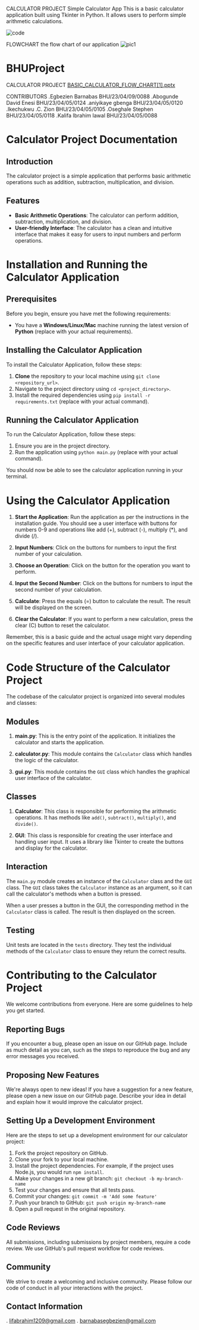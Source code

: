 CALCULATOR PROJECT
Simple Calculator App
This is a basic calculator application built using Tkinter in Python. It allows users to perform simple arithmetic calculations.

![code](https://github.com/AbeEgbezien06/BHUProject/assets/159530711/8d1909de-15d2-4174-8c21-51b2dfbb0cb1)

FLOWCHART
the flow chart of our application
![pic1](https://github.com/AbeEgbezien06/BHUProject/assets/159142023/1a2a505e-b923-4ffe-ba90-d8f08f4ed57d)


# BHUProject
CALCULATOR PROJECT
[BASIC_CALCULATOR_FLOW_CHART[1].pptx](https://github.com/AbeEgbezien06/BHUProject/files/14229604/BASIC_CALCULATOR_FLOW_CHART.1.pptx)


CONTRIBUTORS
.Egbezien Barnabas	BHU/23/04/09/0088
.Abogunde David Enesi	BHU/23/04/05/0124
.aniyikaye gbenga 	BHU/23/04/05/0120
.Ikechukwu .C. Zion	BHU/23/04/05/0105
.Oseghale Stephen	BHU/23/04/05/0118
.Kalifa Ibrahim lawal	BHU/23/04/05/0088 

# Calculator Project Documentation

## Introduction
The calculator project is a simple application that performs basic arithmetic operations such as addition, subtraction, multiplication, and division.

## Features
- **Basic Arithmetic Operations**: The calculator can perform addition, subtraction, multiplication, and division.
- **User-friendly Interface**: The calculator has a clean and intuitive interface that makes it easy for users to input numbers and perform operations.

# Installation and Running the Calculator Application

## Prerequisites
Before you begin, ensure you have met the following requirements:
* You have a **Windows/Linux/Mac** machine running the latest version of **Python** (replace with your actual requirements).

## Installing the Calculator Application
To install the Calculator Application, follow these steps:

1. **Clone** the repository to your local machine using `git clone <repository_url>`.
2. Navigate to the project directory using `cd <project_directory>`.
3. Install the required dependencies using `pip install -r requirements.txt` (replace with your actual command).

## Running the Calculator Application
To run the Calculator Application, follow these steps:

1. Ensure you are in the project directory.
2. Run the application using `python main.py` (replace with your actual command).

You should now be able to see the calculator application running in your terminal.






# Using the Calculator Application

1. **Start the Application**: Run the application as per the instructions in the installation guide. You should see a user interface with buttons for numbers 0-9 and operations like add (+), subtract (-), multiply (*), and divide (/).

2. **Input Numbers**: Click on the buttons for numbers to input the first number of your calculation.

3. **Choose an Operation**: Click on the button for the operation you want to perform.

4. **Input the Second Number**: Click on the buttons for numbers to input the second number of your calculation.

5. **Calculate**: Press the equals (=) button to calculate the result. The result will be displayed on the screen.

6. **Clear the Calculator**: If you want to perform a new calculation, press the clear (C) button to reset the calculator.

Remember, this is a basic guide and the actual usage might vary depending on the specific features and user interface of your calculator application.







# Code Structure of the Calculator Project

The codebase of the calculator project is organized into several modules and classes:

## Modules

1. **main.py**: This is the entry point of the application. It initializes the calculator and starts the application.

2. **calculator.py**: This module contains the `Calculator` class which handles the logic of the calculator.

3. **gui.py**: This module contains the `GUI` class which handles the graphical user interface of the calculator.

## Classes

1. **Calculator**: This class is responsible for performing the arithmetic operations. It has methods like `add()`, `subtract()`, `multiply()`, and `divide()`.

2. **GUI**: This class is responsible for creating the user interface and handling user input. It uses a library like Tkinter to create the buttons and display for the calculator.

## Interaction

The `main.py` module creates an instance of the `Calculator` class and the `GUI` class. The `GUI` class takes the `Calculator` instance as an argument, so it can call the calculator's methods when a button is pressed.

When a user presses a button in the GUI, the corresponding method in the `Calculator` class is called. The result is then displayed on the screen.

## Testing

Unit tests are located in the `tests` directory. They test the individual methods of the `Calculator` class to ensure they return the correct results.






# Contributing to the Calculator Project

We welcome contributions from everyone. Here are some guidelines to help you get started.

## Reporting Bugs
If you encounter a bug, please open an issue on our GitHub page. Include as much detail as you can, such as the steps to reproduce the bug and any error messages you received.

## Proposing New Features
We're always open to new ideas! If you have a suggestion for a new feature, please open a new issue on our GitHub page. Describe your idea in detail and explain how it would improve the calculator project.

## Setting Up a Development Environment
Here are the steps to set up a development environment for our calculator project:

1. Fork the project repository on GitHub.
2. Clone your fork to your local machine.
3. Install the project dependencies. For example, if the project uses Node.js, you would run `npm install`.
4. Make your changes in a new git branch: `git checkout -b my-branch-name`
5. Test your changes and ensure that all tests pass.
6. Commit your changes: `git commit -m 'Add some feature'`
7. Push your branch to GitHub: `git push origin my-branch-name`
8. Open a pull request in the original repository.

## Code Reviews
All submissions, including submissions by project members, require a code review. We use GitHub's pull request workflow for code reviews.

## Community
We strive to create a welcoming and inclusive community. Please follow our code of conduct in all your interactions with the project.



## Contact Information
  . lifabrahim1209@gmail.com
  . barnabasegbezien@gmail.com
